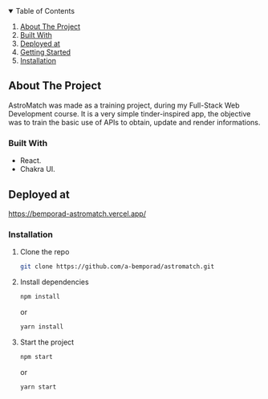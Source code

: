 <details open="open">
  <summary>Table of Contents</summary>
  <ol>
      <li><a href="#about-the-project">About The Project</a></li>
      <li><a href="#built-with">Built With</a></li>
      <li><a href="#deployed-at">Deployed at</a></li>
      <li><a href="#getting-started">Getting Started</a></li>
      <!--<li><a href="#prerequisites">Prerequisites</a></li>-->
    <li><a href="#installation">Installation</a></li>
  </ol>
</details>

## About The Project
AstroMatch was made as a training project, during my Full-Stack Web Development course. It is a very simple tinder-inspired app, the objective was to train the basic use of APIs to obtain, update and render informations.

### Built With
* React.
* Chakra UI.

## Deployed at
https://bemporad-astromatch.vercel.app/

### Installation
1. Clone the repo
   ```sh
   git clone https://github.com/a-bemporad/astromatch.git
   ```
2. Install dependencies
   ```sh
   npm install
   ```
   or 
    ```sh
   yarn install
   ```
3. Start the project
   ```sh
   npm start
   ```
   or 
    ```sh
   yarn start
   ```


